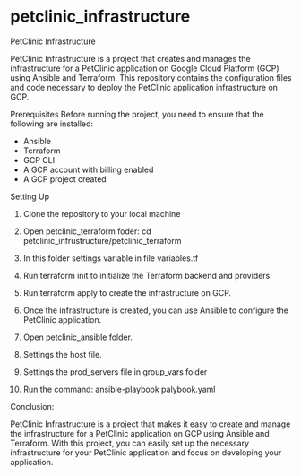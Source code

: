 # petclinic_infrastructure

PetClinic Infrastructure

PetClinic Infrastructure is a project that creates and manages the infrastructure for a PetClinic application on Google Cloud Platform (GCP) using Ansible and Terraform. This repository contains the configuration files and code necessary to deploy the PetClinic application infrastructure on GCP.

Prerequisites
Before running the project, you need to ensure that the following are installed:

- Ansible
- Terraform
- GCP CLI
- A GCP account with billing enabled
- A GCP project created


Setting Up
1. Clone the repository to your local machine
2. Open petclinic_terraform foder: cd petclinic_infrustructure/petclinic_terraform
3. In this folder settings variable in file variables.tf
4. Run terraform init to initialize the Terraform backend and providers.
5. Run terraform apply to create the infrastructure on GCP.

6. Once the infrastructure is created, you can use Ansible to configure the PetClinic application.

7. Open petclinic_ansible folder.
8. Settings the host file.
9. Settings the prod_servers file in group_vars folder
10. Run the command: ansible-playbook palybook.yaml

Conclusion:

PetClinic Infrastructure is a project that makes it easy to create and manage the infrastructure for a PetClinic application on GCP using Ansible and Terraform. With this project, you can easily set up the necessary infrastructure for your PetClinic application and focus on developing your application.
